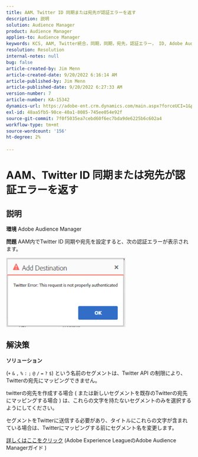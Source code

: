 ```yaml
---
title: AAM、Twitter ID 同期または宛先が認証エラーを返す
description: 説明
solution: Audience Manager
product: Audience Manager
applies-to: Audience Manager
keywords: KCS, AAM, Twitter統合，同期，同期，宛先，認証エラー， ID, Adobe Audience Manager
resolution: Resolution
internal-notes: null
bug: false
article-created-by: Jim Menn
article-created-date: 9/20/2022 6:16:14 AM
article-published-by: Jim Menn
article-published-date: 9/20/2022 6:27:33 AM
version-number: 7
article-number: KA-15342
dynamics-url: https://adobe-ent.crm.dynamics.com/main.aspx?forceUCI=1&pagetype=entityrecord&etn=knowledgearticle&id=dddc48b9-ab38-ed11-9db1-0022480866ad
exl-id: 48aa5fb5-98ce-40a1-8085-745ee054e92f
source-git-commit: 7f0f5035ea7cebd60f6ec7bda9de6225b6c602a4
workflow-type: tm+mt
source-wordcount: '156'
ht-degree: 2%

---
```


# AAM、Twitter ID 同期または宛先が認証エラーを返す

## 説明


<b>環境</b>
Adobe Audience Manager

<b>問題</b>
AAM内でTwitter ID 同期や宛先を設定すると、次の認証エラーが表示されます。

![](assets/___dedc48b9-ab38-ed11-9db1-0022480866ad___.png)


## 解決策


<b>ソリューション</b>

(`+` `&` `,` `%` `:` `;` `@` `/` `=` `?` `$`) という名前のセグメントは、Twitter API の制限により、Twitterの宛先にマッピングできません。

twitterの宛先を作成する場合 ( または新しいセグメントを既存のTwitterの宛先にマッピングする場合 ) は、これらの文字を持たないセグメントのみを選択するようにしてください。

セグメントをTwitterに送信する必要があり、タイトルにこれらの文字が含まれている場合は、Twitterにマッピングする前にセグメント名を変更します。

[詳しくはここをクリック](https://experienceleague.adobe.com/docs/audience-manager/user-guide/features/destinations/device-based/twitter-tailored-audiences.html?lang=en#segment-mapping-considerations) (Adobe Experience LeagueのAdobe Audience Managerガイド )
